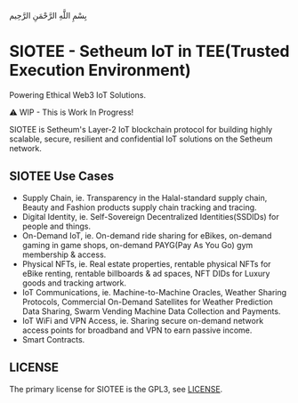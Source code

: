 بِسْمِ اللَّهِ الرَّحْمَنِ الرَّحِيم

# SIOTEE - Setheum IoT in TEE(Trusted Execution Environment)

Powering Ethical Web3 IoT Solutions.

⚠️ WIP - This is Work In Progress!

SIOTEE is Setheum's Layer-2 IoT blockchain protocol for building highly scalable, secure, resilient and confidential IoT solutions on the Setheum network.

## SIOTEE Use Cases

- Supply Chain, ie. Transparency in the Halal-standard supply chain, Beauty and Fashion products supply chain tracking and tracing.
- Digital Identity, ie. Self-Sovereign Decentralized Identities(SSDIDs) for people and things.
- On-Demand IoT, ie. On-demand ride sharing for eBikes, on-demand gaming in game shops, on-demand PAYG(Pay As You Go) gym membership & access.
- Physical NFTs, ie. Real estate properties, rentable physical NFTs for eBike renting, rentable billboards & ad spaces, NFT DIDs for Luxury goods and tracking artwork.
- IoT Communications, ie. Machine-to-Machine Oracles, Weather Sharing Protocols, Commercial On-Demand Satellites for Weather Prediction Data Sharing, Swarm Vending Machine Data Collection and Payments.
- IoT WiFi and VPN Access, ie. Sharing secure on-demand network access points for broadband and VPN to earn passive income.
- Smart Contracts.

## LICENSE
The primary license for SIOTEE is the GPL3, see [LICENSE](https://github.com/Setheum-Labs/SIOTEE/blob/main/LICENSE.md).

